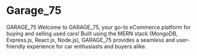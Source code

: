 # Garage_75
GARAGE_75 Welcome to GARAGE_75, your go-to eCommerce platform for buying and selling used cars! Built using the MERN stack (MongoDB, Express.js, React.js, Node.js), GARAGE_75 provides a seamless and user-friendly experience for car enthusiasts and buyers alike.
